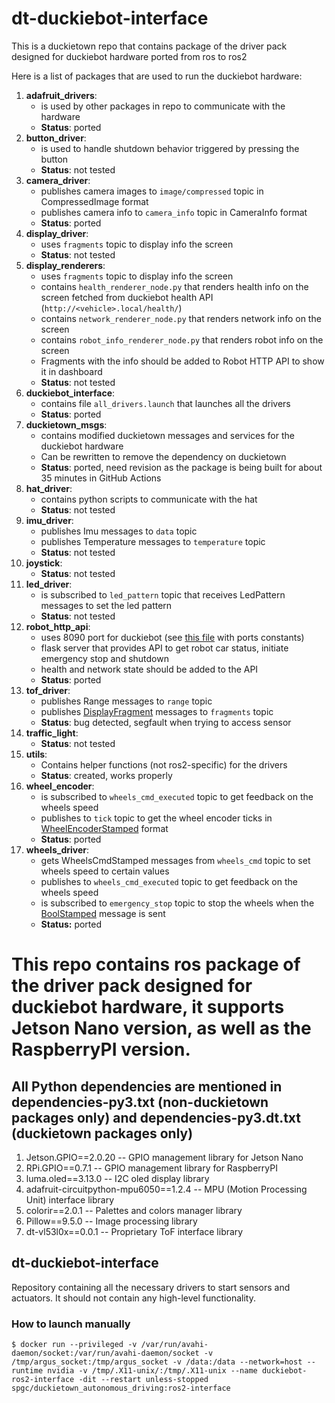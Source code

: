 # dt-duckiebot-interface

This is a duckietown repo that contains package of the driver pack designed for duckiebot hardware ported from ros to ros2

Here is a list of packages that are used to run the duckiebot hardware:
1. **adafruit_drivers**:
    - is used by other packages in repo to communicate with the hardware
    - **Status**: ported
2. **button_driver**:
    - is used to handle shutdown behavior triggered by pressing the button
    - **Status**: not tested
3. **camera_driver**:
    - publishes camera images to `image/compressed` topic in CompressedImage format
    - publishes camera info to `camera_info` topic in CameraInfo format
    - **Status**: ported
4. **display_driver**:
    - uses `fragments` topic to display info the screen
    - **Status**: not tested
5. **display_renderers**:
    - uses `fragments` topic to display info the screen
    - contains `health_renderer_node.py` that renders health info on the screen fetched from duckiebot health API (`http://<vehicle>.local/health/`)
    - contains `network_renderer_node.py` that renders network info on the screen
    - contains `robot_info_renderer_node.py` that renders robot info on the screen
    - Fragments with the info should be added to Robot HTTP API to show it in dashboard
    - **Status**: not tested
6. **duckiebot_interface**:
    - contains file `all_drivers.launch` that launches all the drivers
    - **Status**: ported
7. **duckietown_msgs**:
    - contains modified duckietown messages and services for the duckiebot hardware
    - Can be rewritten to remove the dependency on duckietown
    - **Status**: ported, need revision as the package is being built for about 35 minutes in GitHub Actions
8. **hat_driver**:
    - contains python scripts to communicate with the hat
    - **Status**: not tested
9. **imu_driver**:
    - publishes Imu messages to `data` topic
    - publishes Temperature messages to `temperature` topic
    - **Status**: not tested
10. **joystick**:
    - **Status**: not tested
11. **led_driver**:
    - is subscribed to `led_pattern` topic that receives LedPattern messages to set the led pattern
    - **Status**: not tested
12. **robot_http_api**:
    - uses 8090 port for duckiebot (see [this file](packages/robot_http_api/include/dt_robot_rest_api/constants.py) with ports constants)
    - flask server that provides API to get robot car status, initiate emergency stop and shutdown 
    - health and network state should be added to the API
    - **Status**: ported
13. **tof_driver**:
    - publishes Range messages to `range` topic
    - publishes [DisplayFragment](packages/duckietown_msgs/msg/DisplayFragment.msg) messages to `fragments` topic
    - **Status**: bug detected, segfault when trying to access sensor
14. **traffic_light**:
    - **Status**: not tested
15. **utils**:
    - Contains helper functions (not ros2-specific) for the drivers
    - **Status**: created, works properly
16. **wheel_encoder**:
    - is subscribed to `wheels_cmd_executed` topic to get feedback on the wheels speed
    - publishes to `tick` topic to get the wheel encoder ticks in [WheelEncoderStamped](packages/duckietown_msgs/msg/WheelEncoderStamped.msg) format
    - **Status**: ported
17. **wheels_driver**:
    - gets WheelsCmdStamped messages from `wheels_cmd` topic to set wheels speed to certain values
    - publishes to `wheels_cmd_executed` topic to get feedback on the wheels speed
    - is subscribed to `emergency_stop` topic to stop the wheels when the [BoolStamped](packages/duckietown_msgs/msg/BoolStamped.msg) message is sent
    - **Status:** ported

# This repo contains ros package of the driver pack designed for duckiebot hardware, it supports Jetson Nano version, as well as the RaspberryPI version. 
## All Python dependencies are mentioned in dependencies-py3.txt (non-duckietown packages only) and dependencies-py3.dt.txt (duckietown packages only)

1. Jetson.GPIO==2.0.20                    -- GPIO management library for Jetson Nano
2. RPi.GPIO==0.7.1                        -- GPIO management library for RaspberryPI
3. luma.oled==3.13.0                      -- I2C oled display library
4. adafruit-circuitpython-mpu6050==1.2.4  -- MPU (Motion Processing Unit) interface library
5. colorir==2.0.1                         -- Palettes and colors manager library
6. Pillow==9.5.0                          -- Image processing library
7. dt-vl53l0x==0.0.1                      -- Proprietary ToF interface library

## dt-duckiebot-interface


Repository containing all the necessary drivers to start sensors and actuators.
It should not contain any high-level functionality.


### How to launch manually

```$ docker run --privileged -v /var/run/avahi-daemon/socket:/var/run/avahi-daemon/socket -v /tmp/argus_socket:/tmp/argus_socket -v /data:/data --network=host --runtime nvidia -v /tmp/.X11-unix/:/tmp/.X11-unix --name duckiebot-ros2-interface -dit --restart unless-stopped spgc/duckietown_autonomous_driving:ros2-interface```
